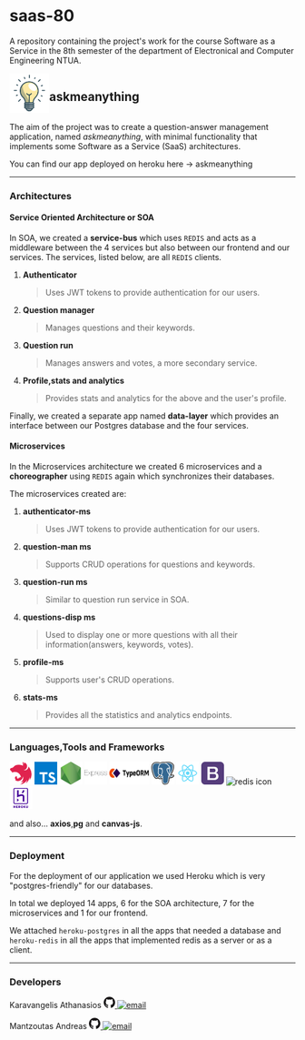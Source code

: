 # saas-80
A repository containing the project's work for the course Software as a Service in the 8th semester of the department of Electronical and Computer Engineering NTUA.

<html>
    <style>#my-div{display:flex; flex:column;} </style>
    <div id="my-div">
        <img id="img1" src="frontend/src/images/lightbulb_icon.png" alt="askmeanything logo" width="70" height="70"/>  
        <h2 id="title">askmeanything</h2> 
    </div>
</html>

The aim of the project was to create a question-answer management application, named *askmeanything*, with minimal functionality that implements some Software as a Service (SaaS) architectures.

You can find our app deployed on heroku here -><a ref="https://ask-soa-frontend.herokuapp.com/"> askmeanything</a>

- - - 

### Architectures

#### Service Oriented Architecture or SOA

In SOA, we created a **service-bus** which uses ```REDIS``` and acts as a middleware between the 4 services but also between our frontend and our services.
The services, listed below, are all ```REDIS``` clients. <br>

1. **Authenticator** <br>
    > Uses JWT tokens to provide authentication for our users.

2. **Question manager** <br> 
    > Manages questions and their keywords.

3. **Question run** <br> 
    > Manages answers and votes, a more secondary service.

4. **Profile,stats and analytics** <br> 
    > Provides stats and analytics for the above and the user's profile. 

Finally, we created a separate app named **data-layer** which provides an interface between our Postgres database and the four services.

#### Microservices

In the Microservices architecture we created 6 microservices and a **choreographer** using ```REDIS``` again which synchronizes their databases.

The microservices created are:
    
1. **authenticator-ms**
    > Uses JWT tokens to provide authentication for our users.
2. **question-man ms**
    > Supports CRUD operations for questions and keywords.
3. **question-run ms**
    > Similar to question run service in SOA.
4. **questions-disp ms**
    > Used to display one or more questions with all their information(answers, keywords, votes).
5. **profile-ms**
    > Supports user's CRUD operations.
6. **stats-ms**
    > Provides all the statistics and analytics endpoints. 

---
    
### Languages,Tools and Frameworks

<p align="left">
    <img src="https://raw.githubusercontent.com/github/explore/37c71fdca4e12086faf8c7009793d2eb588c914e/topics/nestjs/nestjs.png" alt="nest-js icon" width="40" height="40"/>
    <img src="https://raw.githubusercontent.com/github/explore/80688e429a7d4ef2fca1e82350fe8e3517d3494d/topics/typescript/typescript.png" alt="ts icon" width="40" height="40"/>
    <img src="https://raw.githubusercontent.com/github/explore/80688e429a7d4ef2fca1e82350fe8e3517d3494d/topics/nodejs/nodejs.png" alt="node-js icon" width="40" height="40"/>
    <img src="https://raw.githubusercontent.com/github/explore/80688e429a7d4ef2fca1e82350fe8e3517d3494d/topics/express/express.png" alt="express icon" width="40" height="40"/>
    <img src="https://github.com/typeorm/typeorm/raw/master/resources/logo_big.png" alt="typeorm icon" width="70" height="40"/>
    <img src="https://raw.githubusercontent.com/github/explore/80688e429a7d4ef2fca1e82350fe8e3517d3494d/topics/postgresql/postgresql.png" alt="postgres icon" width="40" height="40"/>
    <img src="https://raw.githubusercontent.com/github/explore/80688e429a7d4ef2fca1e82350fe8e3517d3494d/topics/react/react.png" alt="react icon" width="40" height="40"/>
    <img src="https://raw.githubusercontent.com/github/explore/80688e429a7d4ef2fca1e82350fe8e3517d3494d/topics/bootstrap/bootstrap.png" alt="bootsrap icon" width="40" height="40"/>
    <img src="https://redis.io/images/redis-white.png" alt="redis icon" width="120" height="40"/>
    <img src="https://raw.githubusercontent.com/github/explore/cb661bc288627f05a5ac4187b00495fd8048c9fa/topics/heroku/heroku.png" alt="heroku icon" width="40" height="40"/>
</p>

and also... **axios**,**pg** and **canvas-js**.

---

### Deployment

For the deployment of our application we used Heroku which is very "postgres-friendly" for our databases.

In total we deployed 14 apps, 6 for the SOA architecture, 7 for the microservices and 1 for our frontend.

We attached ```heroku-postgres``` in all the apps that needed a database and ```heroku-redis``` in all the apps that implemented redis as a server or as a client.

---

### Developers

<p align = "left"> 
Karavangelis Athanasios
<a href="https://github.com/thanoskaravangelis"> 
    <img src="https://raw.githubusercontent.com/github/explore/78df643247d429f6cc873026c0622819ad797942/topics/github/github.png" with="20" height="20"/>
</a>
<a href="mailto:thanosblv@gmail.com"> <img src="https://camo.githubusercontent.com/c9a89a6426081483aa6cd371bdecae44045961437b349ea97097d476978436f4/68747470733a2f2f63646e2e6a7364656c6976722e6e65742f6e706d2f73696d706c652d69636f6e734076332f69636f6e732f676d61696c2e737667" alt="email" height="20" data-canonical-src="https://cdn.jsdelivr.net/npm/simple-icons@v3/icons/gmail.svg" style="max-width:100%;"></a>
</p> 
<p align = "left"> 
Mantzoutas Andreas
<a href="https://github.com/andrmantz"> 
    <img src="https://raw.githubusercontent.com/github/explore/78df643247d429f6cc873026c0622819ad797942/topics/github/github.png" with="20" height="20"/>
</a>
<a href="mailto:anmantzoutas@gmail.com"> <img src="https://camo.githubusercontent.com/c9a89a6426081483aa6cd371bdecae44045961437b349ea97097d476978436f4/68747470733a2f2f63646e2e6a7364656c6976722e6e65742f6e706d2f73696d706c652d69636f6e734076332f69636f6e732f676d61696c2e737667" alt="email" height="20" data-canonical-src="https://cdn.jsdelivr.net/npm/simple-icons@v3/icons/gmail.svg" style="max-width:100%;"></a>
</p> 
